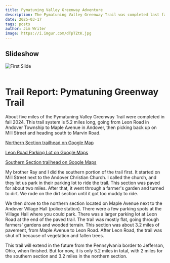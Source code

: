 ```yaml
---
title: Pymatuning Valley Greenway Adventure
description: The Pymatuning Valley Greenway Trail was completed last fall.
date: 2025-03-17
tags: posts
author: Jim Writer
image: https://i.imgur.com/dTpTZtK.jpg
---
```



##  Slideshow

<div id="slideshow">
    <img id="slide" src="/images/image1.jpg" alt="First Slide" style="max-width: 100%; height: auto;">
</div>

<script>
    // Array of image paths "https://i.imgur.com/5QTOrvw.jpg",
    const images = [
        "https://i.imgur.com/5QTOrvw.jpg",
        "https://i.imgur.com/MFitiG7.jpg",
        "https://i.imgur.com/tTlDn29.jpg",
        "https://i.imgur.com/dTpTZtK.jpg",
        "https://i.imgur.com/uzkRrtM.jpg",
        "https://i.imgur.com/YNjPtxc.jpg",
        "https://i.imgur.com/Svlk2lR.jpg",
      
    ];

    let currentIndex = 0; // Track the current slide
    const slideElement = document.getElementById("slide");

    function showNextImage() {
        currentIndex = (currentIndex + 1) % images.length; // Cycle through images
        slideElement.src = images[currentIndex];
    }

    // Change slide every 3 seconds
    setInterval(showNextImage, 3000);
</script>


<br>

# Trail Report: Pymatuning Greenway Trail

About five miles of the Pymatuning Valley Greenway Trail were completed in fall 2024. This trail system is 5.2 miles long, going from Leon Road in Andover Township to Maple Avenue in Andover, then picking back up on Mill Street and heading south to Marvin Road.

[Northern Section trailhead on Google Map](https://www.google.com/maps/place/Andover+Village+Hall/@41.6120933,-80.5754986,17.91z/data=!4m6!3m5!1s0x88323162140602df:0x6c60358eec45ca3e!8m2!3d41.6125039!4d-80.5732802!16s%2Fg%2F1tgdtsv0!5m1!1e3?authuser=0&entry=ttu&g_ep=EgoyMDI1MDMwOC4wIKXMDSoJLDEwMjExNDU1SAFQAw%3D%3D)  

[Leon Road Parking Lot on Google Maps](https://www.google.com/maps/@41.6533992,-80.6130372,142m/data=!3m1!1e3!5m1!1e3?authuser=0&entry=ttu&g_ep=EgoyMDI1MDMwOC4wIKXMDSoJLDEwMjExNDU1SAFQAw%3D%3D)

[Southern Section trailhead on Google Maps](https://www.google.com/maps/@41.6040069,-80.5705468,377m/data=!3m1!1e3!5m1!1e3?authuser=0&entry=ttu&g_ep=EgoyMDI1MDMwOC4wIKXMDSoJLDEwMjExNDU1SAFQAw%3D%3D)
  
My brother Ray and I did the southern portion of the trail first. It started on Mill Street next to the Andover Christian Church. I called the church, and they let us park in their parking lot to ride the trail. This section was paved for about two miles. After that, it went through a farmer's garden and turned to dirt. We rode on the dirt section until it got too muddy to ride.

We then drove to the northern section located on Maple Avenue next to the Andover Village Hall (police station). There were a few parking spots at the Village Hall where you could park. There was a larger parking lot at Leon Road at the end of the paved trail. The trail was mostly flat, going through farmers' gardens and wooded terrain. This section was about 3.2 miles of pavement, from Maple Avenue to Leon Road. After Leon Road, the trail was shut off because of vegetation and fallen trees.

This trail will extend in the future from the Pennsylvania border to Jefferson, Ohio, when finished. But for now, it is only 5.2 miles in total, with 2 miles for the southern section and 3.2 miles in the northern section.